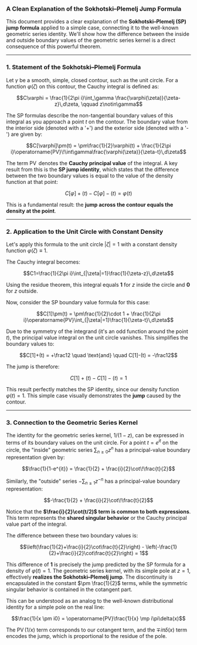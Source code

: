 ### A Clean Explanation of the Sokhotski–Plemelj Jump Formula

This document provides a clear explanation of the **Sokhotski–Plemelj (SP) jump formula** applied to a simple case, connecting it to the well-known geometric series identity. We'll show how the difference between the inside and outside boundary values of the geometric series kernel is a direct consequence of this powerful theorem.

---

### 1. Statement of the Sokhotski–Plemelj Formula

Let $\gamma$ be a smooth, simple, closed contour, such as the unit circle. For a function $\varphi(\zeta)$ on this contour, the Cauchy integral is defined as:

$$C\varphi = \frac{1}{2\pi i}\int_\gamma \frac{\varphi(\zeta)}{\zeta-z}\,d\zeta, \qquad z\notin\gamma$$

The SP formulas describe the non-tangential boundary values of this integral as you approach a point $t$ on the contour. The boundary value from the interior side (denoted with a '+') and the exterior side (denoted with a '-') are given by:

$$C[\varphi]\pm(t) = \pm\frac{1}{2}\varphi(t) + \frac{1}{2\pi i}\operatorname{PV}\!\int\gamma\frac{\varphi(\zeta)}{\zeta-t}\,d\zeta$$

The term $\operatorname{PV}$ denotes the **Cauchy principal value** of the integral. A key result from this is the **SP jump identity**, which states that the difference between the two boundary values is equal to the value of the density function at that point:

$$C[\varphi]+(t)-C[\varphi]-(t) = \varphi(t)$$

This is a fundamental result: the **jump across the contour equals the density at the point**.

---

### 2. Application to the Unit Circle with Constant Density

Let's apply this formula to the unit circle $|\zeta|=1$ with a constant density function $\varphi(\zeta) \equiv 1$.

The Cauchy integral becomes:

$$C1=\frac{1}{2\pi i}\int_{|\zeta|=1}\frac{1}{\zeta-z}\,d\zeta$$

Using the residue theorem, this integral equals **1** for $z$ inside the circle and **0** for $z$ outside.

Now, consider the SP boundary value formula for this case:

$$C[1]\pm(t) = \pm\frac{1}{2}\cdot 1 + \frac{1}{2\pi i}\operatorname{PV}\int_{|\zeta|=1}\frac{1}{\zeta-t}\,d\zeta$$

Due to the symmetry of the integrand (it's an odd function around the point $t$), the principal value integral on the unit circle vanishes. This simplifies the boundary values to:

$$C[1]+(t) = +\frac12 \quad \text{and} \quad C[1]-(t) = -\frac12$$

The jump is therefore:

$$C[1]+(t)-C[1]-(t)=1$$

This result perfectly matches the SP identity, since our density function $\varphi(t) = 1$. This simple case visually demonstrates the **jump** caused by the contour.

---

### 3. Connection to the Geometric Series Kernel

The identity for the geometric series kernel, $1/(1-z)$, can be expressed in terms of its boundary values on the unit circle. For a point $t=e^{it}$ on the circle, the "inside" geometric series $\sum_{n\ge0} z^n$ has a principal-value boundary representation given by:

$$\frac{1}{1-e^{it}} = \frac{1}{2} + \frac{i}{2}\cot\!\frac{t}{2}$$

Similarly, the "outside" series $-\sum_{n\ge1} z^{-n}$ has a principal-value boundary representation:

$$-\frac{1}{2} + \frac{i}{2}\cot\!\frac{t}{2}$$

Notice that the **$\frac{i}{2}\cot(t/2)$ term is common to both expressions**. This term represents the **shared singular behavior** or the Cauchy principal value part of the integral.

The difference between these two boundary values is:

$$\left(\frac{1}{2}+\frac{i}{2}\cot\frac{t}{2}\right) - \left(-\frac{1}{2}+\frac{i}{2}\cot\frac{t}{2}\right) = 1$$

This difference of **1** is precisely the jump predicted by the SP formula for a density of $\varphi(t)=1$. The geometric series kernel, with its simple pole at $z=1$, effectively **realizes the Sokhotski–Plemelj jump**. The discontinuity is encapsulated in the constant $\pm \frac{1}{2}$ terms, while the symmetric singular behavior is contained in the cotangent part.

This can be understood as an analog to the well-known distributional identity for a simple pole on the real line:

$$\frac{1}{x \pm i0} = \operatorname{PV}\frac{1}{x} \mp i\pi\delta(x)$$

The $\operatorname{PV}(1/x)$ term corresponds to our cotangent term, and the $\mp i\pi\delta(x)$ term encodes the jump, which is proportional to the residue of the pole.